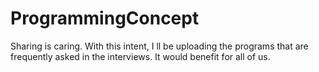 # ProgrammingConcept
Sharing is caring. With this intent, I ll be uploading the programs that are frequently asked in the interviews. It would benefit for all of us. 
